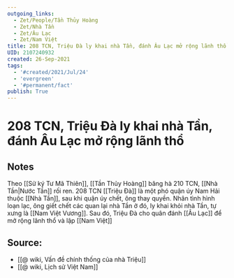 ```yaml
---
outgoing_links:
  - Zet/People/Tần Thủy Hoàng
  - Zet/Nhà Tần
  - Zet/Âu Lạc
  - Zet/Nam Việt
title: 208 TCN, Triệu Đà ly khai nhà Tần, đánh Âu Lạc mở rộng lãnh thổ
UID: 2107240932
created: 26-Sep-2021
tags:
  - '#created/2021/Jul/24'
  - 'evergreen'
  - '#permanent/fact'
publish: True
---
```

# 208 TCN, Triệu Đà ly khai nhà Tần, đánh Âu Lạc mở rộng lãnh thổ

## Notes
Theo [[Sử ký Tư Mã Thiên]], [[Tần Thủy Hoàng]] băng hà 210 TCN, [[Nhà Tần|Nước Tần]] rối ren. 208 TCN [[Triệu Đà]] là một phó quận úy Nam Hải thuộc [[Nhà Tần]], sau khi quận úy chết, ông thay quyền. Nhân tình hình loạn lạc, ông giết chết các quan lại nhà Tần ở đó, ly khai khỏi nhà Tần, tự xưng là [[Nam Việt Vương]]. Sau đó, Triệu Đà cho quân đánh [[Âu Lạc]] để mở rộng lãnh thổ và lập [[Nam Việt]]

## Source:
- [[@ wiki, Vấn đề chính thống của nhà Triệu]]
- [[@ wiki, Lịch sử Việt Nam]]